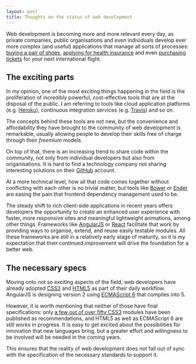 ```yaml
---
layout: post
title: Thoughts on the status of web development
---
```


Web development is becoming more and more relevant every day, as private companies, public organisations and even individuals develop ever more complex (and useful) applications that manage all sorts of processes: [buying a pair of shoes](http://www.theiconic.com.au/mens-shoes/), [applying for health insurance](https://www.healthcare.gov/) and even [purchasing tickets](http://www.qantas.com.au/travel/airlines/flight-search/global/en) for your next international flight.

## The exciting parts

In my opinion, one of the most exciting things happening in the field is the proliferation of incredibly powerful, cost-effective tools that are at the disposal of the public. I am referring to tools like cloud application platforms (e.g. [Heroku](https://www.heroku.com/)), continuous integration services (e.g. [Travis](https://travis-ci.org/)) and so on.

The concepts behind these tools are not new, but the convenience and affordability they have brought to the community of web development is remarkable, usually allowing people to develop their skills free of charge through their _freemium_ models.

On top of that, there is an increasing trend to share code within the community, not only from individual developers but also from origanisations. It is hard to find a technology company not sharing interesting solutions on their [GitHub](https://github.com/) account.

At a more technical level, how all that code comes together without conflicting with each other is no trivial matter, but tools like [Bower](http://bower.io/) or [Ender](http://enderjs.com/) are easing the pain that frontend dependency management used to be.

The steady shift to rich client-side applications in recent years offers developers the opportunity to create an enhanced user experience with faster, more responsive sites and meaningful lightweight animations, among other things. Frameworks like [AngularJS](https://angularjs.org/) or [React](http://facebook.github.io/react/) facilitate that work by providing ways to organise, extend, and reuse easily testable modules. All these frameworks are still in a relatively early stage of maturity, so it is my expectation that their continued improvement will drive the foundation for a better web.

## The necessary specs

Moving onto not so exciting aspects of the field, web developers have already adopted [CSS3](http://en.wikipedia.org/wiki/Cascading_Style_Sheets#CSS_3) and [HTML5](http://en.wikipedia.org/wiki/HTML5) as part of their daily workflow. AngularJS is designing version 2 using [ECMAScript 6](http://en.wikipedia.org/wiki/ECMAScript#Versions) that compiles into 5.

However, it is worth mentioning that neither of those have final specifications: only [a few out of over fifty CSS3](http://www.w3.org/TR/#tr_CSS) modules have been published as recommendations, and HTML5 as well as ECMAScript 6 are still works in progress. It is easy to get excited about the possibilities for innovation that new languages bring, but a greater effort and willingness to be involved will be needed in the coming years.

This ensures that the reality of web development does not fall out of sync with the specification of the necessary standards to support it.
